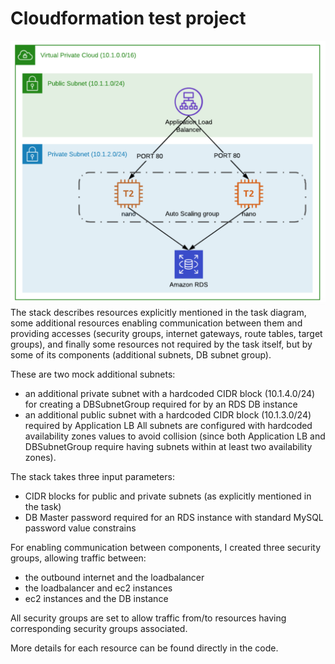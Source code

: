 # Cloudformation test project


![Diagram](diagram.png)
The stack describes resources explicitly mentioned in the task diagram, some additional resources enabling communication between them and providing accesses (security groups, internet gateways, route tables, target groups), and finally some resources not required by the task itself, but by some of its components (additional subnets, DB subnet group). 

These are two mock additional subnets:
- an additional private subnet with a hardcoded CIDR block (10.1.4.0/24) for creating a DBSubnetGroup required for by an RDS DB instance
- an additional public subnet with a hardcoded CIDR block (10.1.3.0/24) required by Application LB
All subnets are configured with hardcoded availability zones values to avoid collision (since both Application LB and DBSubnetGroup require having subnets within at least two availability zones).

The stack takes three input parameters:
- CIDR blocks for public and private subnets (as explicitly mentioned in the task)
- DB Master password required for an RDS instance with standard MySQL password value constrains

For enabling communication between components, I created three security groups, allowing traffic between:
- the outbound internet and the loadbalancer
- the loadbalancer and ec2 instances
- ec2 instances and the DB instance

All security groups are set to allow traffic from/to resources having corresponding security groups associated.

More details for each resource can be found directly in the code.
